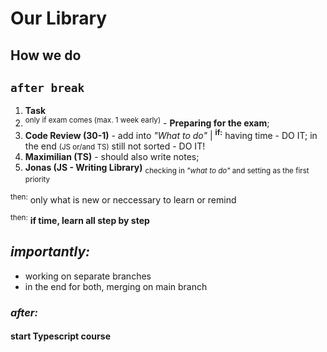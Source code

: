 # Our Library

## How we do
## `after break`
1. **Task**
2. <sup>only if exam comes (max. 1 week early)</sup> - <b>Preparing for the exam</b>;
3. **Code Review (30-1)** - add into *"What to do"*
 | <b><sup>if:</sup></b> having time - DO IT; in the end <small>(JS or/and TS)</small> still not sorted - DO IT!  
4. **Maximilian (TS)** - should also write notes;
5. **Jonas (JS - Writing Library)** <sub>checking in *"what to do"* and setting as the first priority</sub>

<sup>then:</sup> only what is new or neccessary to learn or remind 

<sup>then:</sup> <b>if time, learn all step by step</b> 

## *importantly:*
- working on separate branches
- in the end for both, merging on main branch

### *after:*
#### start Typescript course
